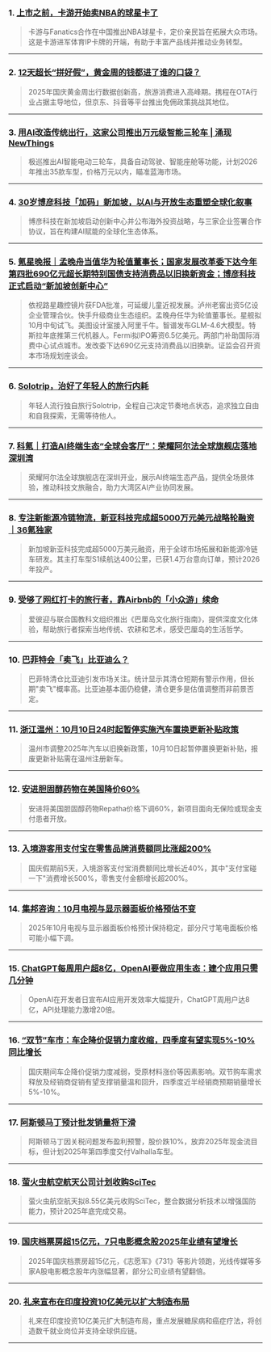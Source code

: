 ### 1. [上市之前，卡游开始卖NBA的球星卡了](https://36kr.com/p/3494528768334724?f=rss)

> 卡游与Fanatics合作在中国推出NBA球星卡，定价亲民旨在拓展大众市场。这是卡游进军体育IP卡牌的开端，有助于丰富产品线并推动业务转型。

---


### 2. [12天超长“拼好假”，黄金周的钱都进了谁的口袋？](https://36kr.com/p/3490215871699844?f=rss)

> 2025年国庆黄金周出行数据创新高，旅游消费进入高峰期。携程在OTA行业占据主导地位，但京东、抖音等平台推出免佣政策挑战其地位。

---


### 3. [用AI改造传统出行，这家公司推出万元级智能三轮车 | 涌现NewThings](https://36kr.com/p/3489786463214721?f=rss)

> 极巡推出AI智能电动三轮车，具备自动驾驶、智能座舱等功能，计划2026年推出35款车型，价格万元以内，瞄准蓝海市场。

---


### 4. [30岁博彦科技「加码」新加坡，以AI与开放生态重塑全球化叙事](https://36kr.com/p/3488831057828745?f=rss)

> 博彦科技在新加坡启动创新中心并公布海外投资战略，与三家企业签署合作协议，旨在构建AI赋能的全球化生态体系。

---


### 5. [氪星晚报｜孟晚舟当值华为轮值董事长；国家发展改革委下达今年第四批690亿元超长期特别国债支持消费品以旧换新资金；博彦科技正式启动“新加坡创新中心”](https://36kr.com/p/3488620193225857?f=rss)

> 依视路星趣控镜片获FDA批准，可延缓儿童近视发展。泸州老窖出资5亿设企业管理合伙。快手升级商业生态组织。孟晚舟任华为轮值董事长。星舰拟10月中旬试飞。美图设计室接入阿里千牛。智谱发布GLM-4.6大模型。特斯拉年底推第三代机器人。Fermi拟IPO筹资6.5亿美元。两部门补助国际消费中心试点城市。发改委下达690亿元支持消费品以旧换新。证监会召开资本市场规划座谈会。

---


### 6. [Solotrip，治好了年轻人的旅行内耗](https://36kr.com/p/3488830959131529?f=rss)

> 年轻人流行独自旅行Solotrip，全程自己决定节奏地点状态，追求独立自由和自我探索，无需等待他人。

---


### 7. [科氪｜打造AI终端生态“全球会客厅”：荣耀阿尔法全球旗舰店落地深圳湾](https://36kr.com/p/3488807168646280?f=rss)

> 荣耀阿尔法全球旗舰店在深圳开业，展示AI终端生态产品，提供全场景体验，推动科技文旅融合，助力大湾区AI产业协同发展。

---


### 8. [专注新能源冷链物流，新亚科技完成超5000万元美元战略轮融资｜36氪独家](https://36kr.com/p/3483188270341001?f=rss)

> 新加坡新亚科技完成超5000万美元融资，用于全球市场拓展和新能源冷链车研发。其主打车型S1续航达400公里，已获1.4万台意向订单，预计2026年投产。

---


### 9. [受够了网红打卡的旅行者，靠Airbnb的「小众游」续命](https://36kr.com/p/3487570871049346?f=rss)

> 爱彼迎与联合国教科文组织推出《巴厘岛文化旅行指南》，提供深度文化体验，帮助旅行者探索当地传统、农耕和艺术，感受巴厘岛的生活哲学。

---


### 10. [巴菲特会「卖飞」比亚迪么？](https://36kr.com/p/3488578727337094?f=rss)

> 巴菲特清仓比亚迪引发市场关注。统计显示其清仓短期有警示作用，但长期"卖飞"概率高。比亚迪基本面仍稳健，清仓更多是估值调整而非前景否定。

---


### 11. [浙江温州：10月10日24时起暂停实施汽车置换更新补贴政策](https://36kr.com/newsflashes/3498875669634176?f=rss)

> 温州市调整2025年汽车以旧换新政策，10月10日起暂停置换更新补贴，报废更新补贴需在温州注册新车。

---


### 12. [安进胆固醇药物在美国降价60%](https://36kr.com/newsflashes/3498873409624966?f=rss)

> 安进将美国胆固醇药物Repatha价格下调60%，新项目面向无保险或现金支付患者开放。

---


### 13. [入境游客用支付宝在零售品牌消费额同比涨超200%](https://36kr.com/newsflashes/3498896210025609?f=rss)

> 国庆假期前5天，入境游客支付宝消费额同比增长近40%，其中"支付宝碰一下"消费增长500%，零售支付金额增长超200%。

---


### 14. [集邦咨询：10月电视与显示器面板价格预估不变](https://36kr.com/newsflashes/3498872066022273?f=rss)

> 2025年10月电视与显示器面板价格预计保持稳定，部分尺寸笔电面板价格可能小幅下调。

---


### 15. [ChatGPT每周用户超8亿，OpenAI要做应用生态：建个应用只需几分钟](https://36kr.com/newsflashes/3498870910376838?f=rss)

> OpenAI在开发者日宣布AI应用开发效率大幅提升，ChatGPT周用户达8亿，API处理能力激增20倍。

---


### 16. [“双节”车市：车企降价促销力度收缩，四季度有望实现5%-10%同比增长](https://36kr.com/newsflashes/3498453056969860?f=rss)

> 国庆期间车企降价促销力度减弱，受原材料涨价等因素影响。双节购车需求释放及经销商促销有望支撑销量温和回升，四季度近半经销商预期销量增长5%-10%。

---


### 17. [阿斯顿马丁预计批发销量将下滑](https://36kr.com/newsflashes/3498446847908742?f=rss)

> 阿斯顿马丁因关税问题发布盈利预警，股价跌10%，放弃2025年现金流目标，但计划2025年第四季度交付Valhalla车型。

---


### 18. [萤火虫航空航天公司计划收购SciTec](https://36kr.com/newsflashes/3498446300306563?f=rss)

> 萤火虫航空航天拟8.55亿美元收购SciTec，整合数据分析技术以增强国防能力，预计2025年底完成交易。

---


### 19. [国庆档票房超15亿元，7只电影概念股2025年业绩有望增长](https://36kr.com/newsflashes/3498445299571591?f=rss)

> 2025年国庆档票房超15亿元，《志愿军》《731》等影片领跑，光线传媒等多家A股电影概念股年内涨幅显著，部分公司业绩有望翻倍。

---


### 20. [礼来宣布在印度投资10亿美元以扩大制造布局](https://36kr.com/newsflashes/3498444760783750?f=rss)

> 礼来在印度投资10亿美元扩大制造布局，重点发展糖尿病和癌症疗法，将创造数千就业岗位并支持全球供应链。

---

